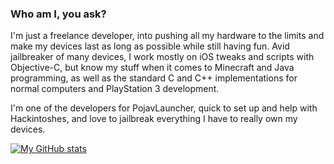 ### Who am I, you ask?

I'm just a freelance developer, into pushing all my hardware to the limits and make my devices last as long as possible while still having fun. Avid jailbreaker of many devices, I work mostly on iOS tweaks and scripts with Objective-C, but know my stuff when it comes to Minecraft and Java programming, as well as the standard C and C++ implementations for normal computers and PlayStation 3 development.

I'm one of the developers for PojavLauncher, quick to set up and help with Hackintoshes, and love to jailbreak everything I have to really own my devices.

[![My GitHub stats](https://github-readme-stats.vercel.app/api?username=doregon&count_private=true&theme=dark&show_icons=true&border_radius=10&include_all_commits=true)](https://github.com/anuraghazra/github-readme-stats)
